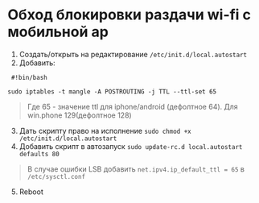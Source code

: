 # Обход блокировки раздачи wi-fi с мобильной ap
1. Создать/открыть на редактирование `/etc/init.d/local.autostart`
2. Добавить:
```
 #!bin/bash

sudo iptables -t mangle -A POSTROUTING -j TTL --ttl-set 65
```
> Где 65 - значение ttl для iphone/android (дефолтное 64). Для win.phone 129(дефолтное 128)
3. Дать скрипту право на исполнение `sudo chmod +x /etc/init.d/local.autostart`
4. Добавить скрипт в автозапуск `sudo update-rc.d local.autostart defaults 80`
> В случае ошибки LSB добавить `net.ipv4.ip_default_ttl = 65` в `/etc/sysctl.conf` 
5. Reboot